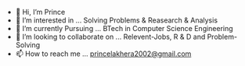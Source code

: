 - 👋 Hi, I’m Prince
- 👀 I’m interested in ... Solving  Problems & Reasearch & Analysis
- 🌱 I’m currently Pursuing ... BTech in Computer Science Engineering
- 💞️ I’m looking to collaborate on ... Relevent-Jobs, R & D and Problem-Solving 
- 📫 How to reach me ... princelakhera2002@gmail.com

<!---
TheLordPrince/TheLordPrince is a ✨ special ✨ repository because its `README.md` (this file) appears on your GitHub profile.
You can click the Preview link to take a look at your changes.
--->
